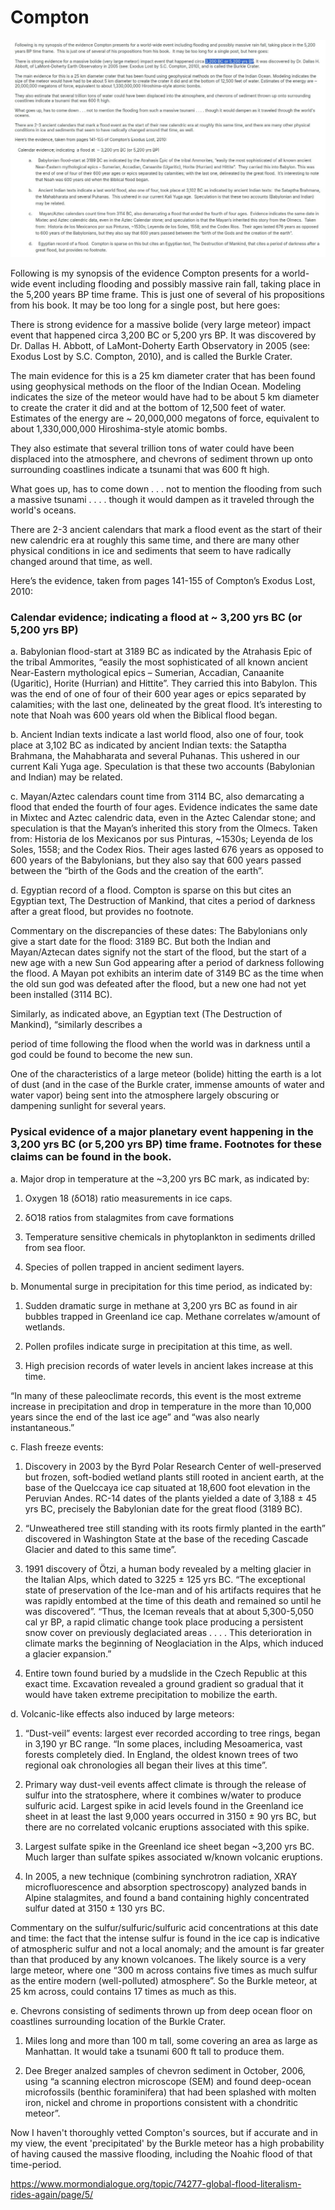 # Compton

![compton](img/compton.jpg "compton")

Following is my synopsis of the evidence Compton presents for a world-wide event including flooding and possibly massive rain fall, taking place in the 5,200 years BP time frame.  This is just one of several of his propositions from his book.  It may be too long for a single post, but here goes:

There is strong evidence for a massive bolide (very large meteor) impact event that happened circa 3,200 BC or 5,200 yrs BP. It was discovered by Dr. Dallas H. Abbott, of LaMont-Doherty Earth Observatory in 2005 (see: Exodus Lost by S.C. Compton, 2010), and is called the Burkle Crater.

The main evidence for this is a 25 km diameter crater that has been found using geophysical methods on the floor of the Indian Ocean. Modeling indicates the size of the meteor would have had to be about 5 km diameter to create the crater it did and at the bottom of 12,500 feet of water. Estimates of the energy are ~ 20,000,000 megatons of force, equivalent to about 1,330,000,000 Hiroshima-style atomic bombs.

They also estimate that several trillion tons of water could have been displaced into the atmosphere, and chevrons of sediment thrown up onto surrounding coastlines indicate a tsunami that was 600 ft high.

What goes up, has to come down . . . not to mention the flooding from such a massive tsunami . . . . though it would dampen as it traveled through the world's oceans.

There are 2-3 ancient calendars that mark a flood event as the start of their new calendric era at roughly this same time, and there are many other physical conditions in ice and sediments that seem to have radically changed around that time, as well.

Here’s the evidence, taken from pages 141-155 of Compton’s Exodus Lost, 2010:

### Calendar evidence; indicating  a flood at  ~ 3,200 yrs BC (or 5,200 yrs BP) 

a. Babylonian flood-start at 3189 BC as indicated by the Atrahasis Epic of the tribal Ammorites, “easily the most sophisticated of all known ancient Near-Eastern mythological epics – Sumerian, Accadian, Canaanite (Ugaritic), Horite (Hurrian) and Hittite”.  They carried this into Babylon. This was the end of one of four of their 600 year ages or epics separated by calamities; with the last one, delineated by the great flood.  It’s interesting to note that Noah was 600 years old when the Biblical flood began.

b. Ancient Indian texts indicate a last world flood, also one of four, took place at 3,102 BC as indicated by ancient Indian texts:  the Sataptha Brahmana, the Mahabharata and several Puhanas.  This ushered in our current Kali Yuga age.  Speculation is that these two accounts (Babylonian and Indian) may be related.

c. Mayan/Aztec calendars count time from 3114 BC, also demarcating a flood that ended the fourth of four ages.  Evidence indicates the same date in Mixtec and Aztec calendric data, even in the Aztec Calendar stone; and speculation is that the Mayan’s inherited this story from the Olmecs.  Taken from:  Historia de los Mexicanos por sus Pinturas, ~1530s; Leyenda de los Soles, 1558; and the Codex Rios.  Their ages lasted 676 years as opposed to 600 years of the Babylonians, but they also say that 600 years passed between the “birth of the Gods and the creation of the earth”.

d. Egyptian record of a flood.  Compton is sparse on this but cites an Egyptian text, The Destruction of Mankind, that cites a period of darkness after a great flood, but provides no footnote.

Commentary on the discrepancies of these dates:  The Babylonians only give a start date for the flood:  3189 BC. But both the Indian and Mayan/Aztecan dates signify not the start of the flood, but the start of a new age with a new Sun God appearing after a period of darkness following the flood.  A Mayan pot exhibits an interim date of 3149 BC as the time when the old sun god was defeated after the flood, but a new one had not yet been installed (3114 BC).

Similarly, as indicated above, an Egyptian text (The Destruction of Mankind), “similarly describes a

period of time following the flood when the world was in darkness until a god could be found to become the new sun.

One of the characteristics of a large meteor (bolide) hitting the earth is a lot of dust (and in the case of the Burkle crater, immense amounts of water and water vapor) being sent into the atmosphere largely obscuring or dampening sunlight for several years.

### Pysical evidence of a major planetary event happening in the 3,200 yrs BC (or 5,200 yrs BP) time frame.  Footnotes for these claims can be found in the book.

a. Major drop in temperature at the ~3,200 yrs BC mark, as indicated by:

1) Oxygen 18 (δO18) ratio measurements in ice caps.

2) δO18 ratios from stalagmites from cave formations

3) Temperature sensitive chemicals in phytoplankton in sediments drilled from sea floor.

4) Species of pollen trapped in ancient sediment layers.

b. Monumental surge in precipitation for this time period, as indicated by:

1) Sudden dramatic surge in methane at 3,200 yrs BC as found in air bubbles trapped in Greenland ice cap.  Methane correlates w/amount of wetlands.

2) Pollen profiles indicate surge in precipitation at this time, as well.

3) High precision records of water levels in ancient lakes increase at this time.

“In many of these paleoclimate records, this event is the most extreme increase in precipitation and drop in temperature in the more than 10,000 years since the end of the last ice age” and “was also nearly instantaneous.”

c.  Flash freeze events:

1) Discovery in 2003 by the Byrd Polar Research Center of well-preserved but frozen, soft-bodied wetland plants still rooted in ancient earth, at the base of the Quelccaya ice cap situated at 18,600 foot elevation in the Peruvian Andes.  RC-14 dates of the plants yielded a date of 3,188 ± 45 yrs BC, precisely the Babylonian date for the great flood (3189 BC).

2) “Unweathered tree still standing with its roots firmly planted in the earth” discovered in Washington State at the base of the receding Cascade Glacier and dated to this same time”.

3) 1991 discovery of Ötzi, a human body revealed by a melting glacier in the Italian Alps, which dated to 3225 ± 125 yrs BC.  “The exceptional state of preservation of the Ice-man and of his artifacts requires that he was rapidly entombed at the time of this death and remained so until he was discovered”.  “Thus, the Iceman reveals that at about 5,300-5,050 cal yr BP, a rapid climatic change took place producing a persistent snow cover on previously deglaciated areas . . . . This deterioration in climate marks the beginning of Neoglaciation in the Alps, which induced a glacier expansion.”

4) Entire town found buried by a mudslide in the Czech Republic at this exact time.  Excavation revealed a ground gradient so gradual that it would have taken extreme precipitation to mobilize the earth.

d. Volcanic-like effects also induced by large meteors:

1) “Dust-veil” events:  largest ever recorded according to tree rings, began in 3,190 yr BC range.  “In some places, including Mesoamerica, vast forests completely died.  In England, the oldest known trees of two regional oak chronologies all began their lives at this time”.

2) Primary way dust-veil events affect climate is through the release of sulfur into the stratosphere, where it combines w/water to produce sulfuric acid.  Largest spike in acid levels found in the Greenland ice sheet in at least the last 9,000 years occurred in 3150 ± 90 yrs BC, but there are no correlated volcanic eruptions associated with this spike.

3) Largest sulfate spike in the Greenland ice sheet began ~3,200 yrs BC.  Much larger than sulfate spikes associated w/known volcanic eruptions.

4) In 2005, a new technique (combining synchrotron radiation, XRAY microfluorescence and absorption spectroscopy) analyzed bands in Alpine stalagmites, and found a band containing highly concentrated sulfur dated at 3150 ± 130 yrs BC.

Commentary on the sulfur/sulfuric/sulfuric acid concentrations at this date and time:  the fact that the intense sulfur is found in the ice cap is indicative of atmospheric sulfur and not a local anomaly; and the amount is far greater than that produced by any known volcanoes.  The likely source is a very large meteor, where one “300 m across contains five times as much sulfur as the entire modern (well-polluted) atmosphere”.  So the Burkle meteor, at 25 km across, could contains 17 times as much as this.

e. Chevrons consisting of sediments thrown up from deep ocean floor on coastlines surrounding location of the Burkle Crater.

1) Miles long and more than 100 m tall, some covering an area as large as Manhattan.  It would take a tsunami 600 ft tall to produce them.

2) Dee Breger analzed samples of chevron sediment in October, 2006, using “a scanning electron microscope (SEM) and found deep-ocean microfossils (benthic foraminifera) that had been splashed with molten iron, nickel and chrome in proportions consistent with a chondritic meteor”.

Now I haven't thoroughly vetted Compton's sources, but if accurate and in my view, the event 'precipitated' by the Burkle meteor has a high probability of having caused the massive flooding, including the Noahic flood of that time-period.

https://www.mormondialogue.org/topic/74277-global-flood-literalism-rides-again/page/5/